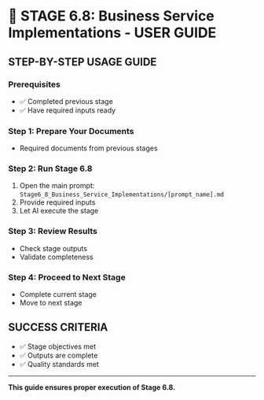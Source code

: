 # 🎯 STAGE 6.8: Business Service Implementations - USER GUIDE

## **STEP-BY-STEP USAGE GUIDE**

### **Prerequisites**
- ✅ Completed previous stage
- ✅ Have required inputs ready

### **Step 1: Prepare Your Documents**
- Required documents from previous stages

### **Step 2: Run Stage 6.8**
1. Open the main prompt: `Stage6_8_Business_Service_Implementations/[prompt_name].md`
2. Provide required inputs
3. Let AI execute the stage

### **Step 3: Review Results**
- Check stage outputs
- Validate completeness

### **Step 4: Proceed to Next Stage**
- Complete current stage
- Move to next stage

## **SUCCESS CRITERIA**
- ✅ Stage objectives met
- ✅ Outputs are complete
- ✅ Quality standards met

---

**This guide ensures proper execution of Stage 6.8.**
